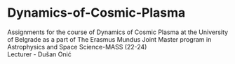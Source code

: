 # Dynamics-of-Cosmic-Plasma
Assignments for the course of Dynamics of Cosmic Plasma at the University of Belgrade as a part of The Erasmus Mundus Joint Master program in Astrophysics and Space Science-MASS (22-24) 
\
Lecturer - Dušan Onić 
